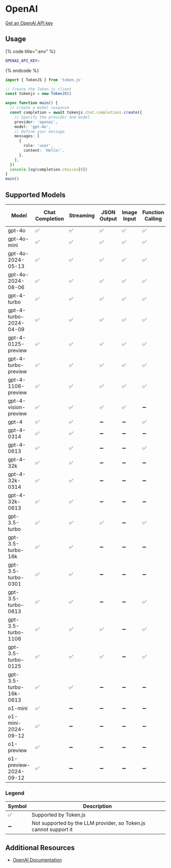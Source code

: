 # OpenAI

[Get an OpenAI API key](https://platform.openai.com/account/api-keys)

## Usage

{% code title=".env" %}
```bash
OPENAI_API_KEY=
```
{% endcode %}

```typescript
import { TokenJS } from 'token.js'

// Create the Token.js client
const tokenjs = new TokenJS()

async function main() {
  // Create a model response
  const completion = await tokenjs.chat.completions.create({
    // Specify the provider and model
    provider: 'openai',
    model: 'gpt-4o',
    // Define your message
    messages: [
      {
        role: 'user',
        content: 'Hello!',
      },
    ],
  })
  console.log(completion.choices[0])
}
main()
```

<!-- compatibility -->
## Supported Models

| Model                  | Chat Completion | Streaming | JSON Output | Image Input | Function Calling | N > 1 |
| ---------------------- | --------------- | --------- | ----------- | ----------- | ---------------- | ----- |
| gpt-4o                 | ✅               | ✅         | ✅           | ✅           | ✅                | ✅     |
| gpt-4o-mini            | ✅               | ✅         | ✅           | ✅           | ✅                | ✅     |
| gpt-4o-2024-05-13      | ✅               | ✅         | ✅           | ✅           | ✅                | ✅     |
| gpt-4o-2024-08-06      | ✅               | ✅         | ✅           | ✅           | ✅                | ✅     |
| gpt-4-turbo            | ✅               | ✅         | ✅           | ✅           | ✅                | ✅     |
| gpt-4-turbo-2024-04-09 | ✅               | ✅         | ✅           | ✅           | ✅                | ✅     |
| gpt-4-0125-preview     | ✅               | ✅         | ✅           | ✅           | ✅                | ✅     |
| gpt-4-turbo-preview    | ✅               | ✅         | ✅           | ✅           | ✅                | ✅     |
| gpt-4-1106-preview     | ✅               | ✅         | ✅           | ✅           | ✅                | ✅     |
| gpt-4-vision-preview   | ✅               | ✅         | ✅           | ✅           | ➖                | ✅     |
| gpt-4                  | ✅               | ✅         | ➖           | ➖           | ✅                | ✅     |
| gpt-4-0314             | ✅               | ✅         | ➖           | ➖           | ➖                | ✅     |
| gpt-4-0613             | ✅               | ✅         | ➖           | ➖           | ✅                | ✅     |
| gpt-4-32k              | ✅               | ✅         | ➖           | ➖           | ➖                | ✅     |
| gpt-4-32k-0314         | ✅               | ✅         | ➖           | ➖           | ➖                | ✅     |
| gpt-4-32k-0613         | ✅               | ✅         | ➖           | ➖           | ➖                | ✅     |
| gpt-3.5-turbo          | ✅               | ✅         | ✅           | ➖           | ✅                | ✅     |
| gpt-3.5-turbo-16k      | ✅               | ✅         | ➖           | ➖           | ➖                | ✅     |
| gpt-3.5-turbo-0301     | ✅               | ✅         | ➖           | ➖           | ➖                | ✅     |
| gpt-3.5-turbo-0613     | ✅               | ✅         | ➖           | ➖           | ✅                | ✅     |
| gpt-3.5-turbo-1106     | ✅               | ✅         | ✅           | ➖           | ✅                | ✅     |
| gpt-3.5-turbo-0125     | ✅               | ✅         | ✅           | ➖           | ✅                | ✅     |
| gpt-3.5-turbo-16k-0613 | ✅               | ✅         | ➖           | ➖           | ➖                | ✅     |
| o1-mini                | ✅               | ➖         | ➖           | ➖           | ➖                | ✅     |
| o1-mini-2024-09-12     | ✅               | ➖         | ➖           | ➖           | ➖                | ✅     |
| o1-preview             | ✅               | ➖         | ➖           | ➖           | ➖                | ✅     |
| o1-preview-2024-09-12  | ✅               | ➖         | ➖           | ➖           | ➖                | ✅     |

### Legend
| Symbol             | Description                           |
|--------------------|---------------------------------------|
| :white_check_mark: | Supported by Token.js                 |
| :heavy_minus_sign: | Not supported by the LLM provider, so Token.js cannot support it     |
<!-- end compatibility -->

## Additional Resources

* [OpenAI Documentation](https://platform.openai.com/docs/overview)
